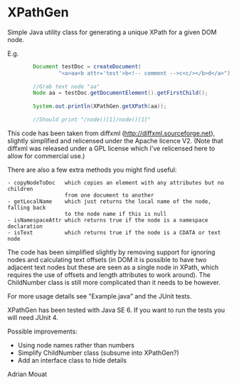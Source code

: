 XPathGen
========

Simple Java utility class for generating a unique XPath for a given DOM node.

E.g.
```Java
        Document testDoc = createDocument(
                "<a>aa<b attr='test'>b<!-- comment -->c<c/></b>d</a>");
                
        //Grab text node "aa"
        Node aa = testDoc.getDocumentElement().getFirstChild(); 
        
        System.out.println(XPathGen.getXPath(aa));
        
        //Should print "/node()[1]/node()[1]"
```
This code has been taken from diffxml (http://diffxml.sourceforge.net),
slightly simplified and relicensed under the Apache licence V2. (Note that
diffxml was released under a GPL license which I've relicensed here to allow
for commercial use.)
 
There are also a few extra methods you might find useful:

    - copyNodeToDoc   which copies an element with any attributes but no children
                      from one document to another
    - getLocalName    which just returns the local name of the node, falling back
                      to the node name if this is null
    - isNamespaceAttr which returns true if the node is a namespace declaration
    - isText          which returns true if the node is a CDATA or text node
     
The code has been simplified slightly by removing support for ignoring nodes
and calculating text offsets (in DOM it is possible to have two adjacent text
nodes but these are seen as a single node in XPath, which requires the use of
offsets and length attributes to work around). The ChildNumber class is still
more complicated than it needs to be however.

For more usage details see "Example.java" and the JUnit tests.

XPathGen has been tested with Java SE 6. If you want to run the tests you will
need JUnit 4.

Possible improvements:

  - Using node names rather than numbers
  - Simplify ChildNumber class (subsume into XPathGen?)
  - Add an interface class to hide details
  
Adrian Mouat
